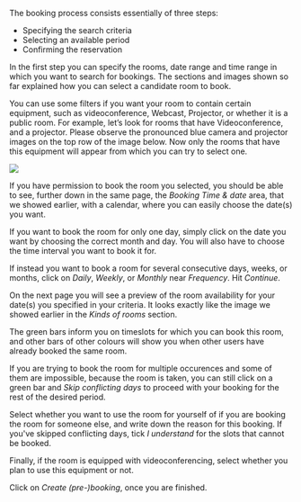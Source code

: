 The booking process consists essentially of three steps:

* Specifying the search criteria
* Selecting an available period
* Confirming the reservation

In the first step you can specify the rooms, date range and time range in which you want to search for bookings. The sections and images shown so far explained how you can select a candidate room to book.

You can use some filters if you want your room to contain certain equipment, such as videoconference, Webcast, Projector, or whether it is a public room.
For example, let’s look for rooms that have Videoconference, and a projector. Please observe the pronounced blue camera and projector images on the top row of the image below. Now only the rooms that have this equipment will appear from which you can try to select one.

![](../assets/indico_rooms_filtered.png)

If you have permission to book the room you selected, you should be able to see, further down in the same page, the _Booking Time & date_ area, that we showed earlier, with a calendar, where you can easily choose the date(s) you want.

If you want to book the room for only one day, simply click on the date you want by choosing the correct month and day.
You will also have to choose the time interval you want to book it for.

If instead you want to book a room for several consecutive days, weeks, or months, click on _Daily_, _Weekly_, or _Monthly_ near _Frequency_. Hit _Continue_.

On the next page you will see a preview of the room availability for your date\(s\) you specified in your criteria. It looks exactly like the image we showed earlier in the _Kinds of rooms_ section.

The green bars inform you on timeslots for which you can book this room, and other bars of other colours will show you when other users have already booked the same room.

If you are trying to book the room for multiple occurences and some of them are impossible, because the room is taken, you can still click on a green bar and _Skip conflicting days_ to proceed with your booking for the rest of the desired period.

Select whether you want to use the room for yourself of if you are booking the room for someone else, and write down the reason for this booking. If you've skipped conflicting days, tick _I understand_ for the slots that cannot be booked.

Finally, if the room is equipped with videoconferencing, select whether you plan to use this equipment or not.

Click on _Create \(pre-\)booking_, once you are finished.
